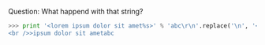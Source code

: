 Question: What happend with that string?

```python
>>> print '<lorem ipsum dolor sit amet%s>' % 'abc\r\n'.replace('\n', '<br />')"""
<br />>ipsum dolor sit ametabc
```
